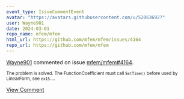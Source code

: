 ```yaml
---
event_type: IssueCommentEvent
avatar: "https://avatars.githubusercontent.com/u/52063692?"
user: Wayne901
date: 2024-03-01
repo_name: mfem/mfem
html_url: https://github.com/mfem/mfem/issues/4164
repo_url: https://github.com/mfem/mfem
---
```


<a href='https://github.com/Wayne901' target='_blank'>Wayne901</a> commented on issue <a href='https://github.com/mfem/mfem/issues/4164' target='_blank'>mfem/mfem#4164</a>.

<small>The problem is solved. The FunctionCoefficient must call `SetTime()` before used by LinearForm, see `ex15`....</small>

<a href='https://github.com/mfem/mfem/issues/4164' target='_blank'>View Comment</a>